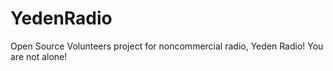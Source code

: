 # YedenRadio

Open Source Volunteers project for noncommercial radio, Yeden Radio! You are not alone!


